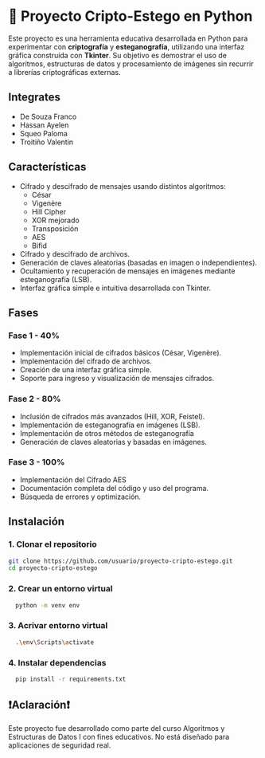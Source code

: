 
# 🔐 Proyecto Cripto-Estego en Python

Este proyecto es una herramienta educativa desarrollada en Python para experimentar con **criptografía** y **esteganografía**, utilizando una interfaz gráfica construida con **Tkinter**. Su objetivo es demostrar el uso de algoritmos, estructuras de datos y procesamiento de imágenes sin recurrir a librerías criptográficas externas.

## Integrates

- De Souza Franco
- Hassan Ayelen
- Squeo Paloma
- Troitiño Valentin


## Características

- Cifrado y descifrado de mensajes usando distintos algoritmos:
  - César
  - Vigenère
  - Hill Cipher
  - XOR mejorado
  - Transposición
  - AES
  - Bifid
- Cifrado y descifrado de archivos.
- Generación de claves aleatorias (basadas en imagen o independientes).
- Ocultamiento y recuperación de mensajes en imágenes mediante esteganografía (LSB).
- Interfaz gráfica simple e intuitiva desarrollada con Tkinter.

## Fases

### Fase 1 - 40%
- Implementación inicial de cifrados básicos (César, Vigenère).
- Implementación del cifrado de archivos.
- Creación de una interfaz gráfica simple.
- Soporte para ingreso y visualización de mensajes cifrados.
### Fase 2 - 80%
- Inclusión de cifrados más avanzados (Hill, XOR, Feistel).
- Implementación de esteganografía en imágenes (LSB).
- Implementación de otros métodos de esteganografía
- Generación de claves aleatorias y basadas en imágenes.
### Fase 3 - 100%
- Implementación del Cifrado AES
- Documentación completa del código y uso del programa.
- Búsqueda de errores y optimización.

## Instalación

### 1. Clonar el repositorio
```bash
git clone https://github.com/usuario/proyecto-cripto-estego.git
cd proyecto-cripto-estego
```
### 2. Crear un entorno virtual
```bash
  python -m venv env
```
### 3. Acrivar entorno virtual
```bash
  .\env\Scripts\activate
```
### 4. Instalar dependencias
```bash
  pip install -r requirements.txt
```
## ❗Aclaración❗

Este proyecto fue desarrollado como parte del curso Algoritmos y Estructuras de Datos I con fines educativos. No está diseñado para aplicaciones de seguridad real.

